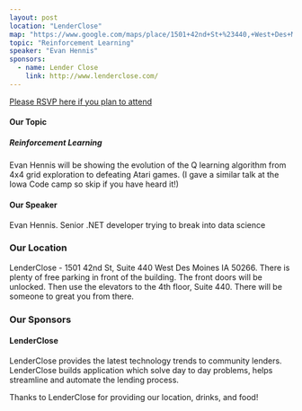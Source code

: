 ```yaml
---
layout: post
location: "LenderClose"
map: "https://www.google.com/maps/place/1501+42nd+St+%23440,+West+Des+Moines,+IA+50266/data=!4m2!3m1!1s0x87ec2093bf1f423f:0xe4e8e67a04e9965f?ved=2ahUKEwjPmZndwdDfAhWq7oMKHTkjCyUQ8gEwAHoECAAQAQ"
topic: "Reinforcement Learning"
speaker: "Evan Hennis"
sponsors:
  - name: Lender Close
    link: http://www.lenderclose.com/
---
```


[Please RSVP here if you plan to attend](https://www.eventbrite.com/e/march-2019-meeting-tickets-57364419523)

#### Our Topic

##### Reinforcement Learning
Evan Hennis will be showing the evolution of the Q learning algorithm from 4x4 grid exploration to defeating Atari games. (I gave a similar talk at the Iowa Code camp so skip if you have heard it!)

#### Our Speaker
Evan Hennis. Senior .NET developer trying to break into data science

### Our Location

LenderClose - 1501 42nd St, Suite 440 West Des Moines IA 50266. There is plenty of free parking in front of the building. The front doors will be unlocked. Then use the elevators to the 4th floor, Suite 440. There will be someone to great you from there.

### Our Sponsors

#### LenderClose

LenderClose provides the latest technology trends to community lenders. LenderClose builds application which solve day to day problems, helps streamline and automate the lending process.


Thanks to LenderClose for providing our location, drinks, and food!

